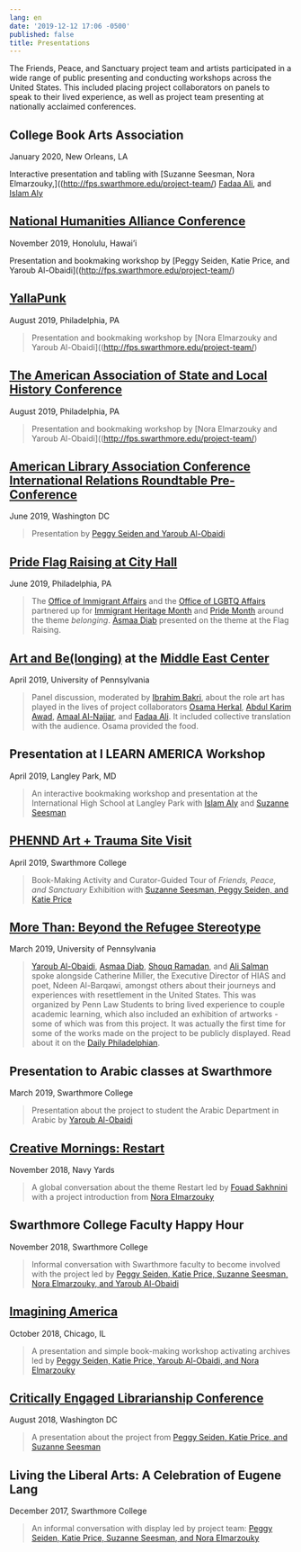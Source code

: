 ```yaml
---
lang: en
date: '2019-12-12 17:06 -0500'
published: false
title: Presentations
---
```

The Friends, Peace, and Sanctuary project team and artists participated in a wide range of public presenting and conducting workshops across the United States. This included placing project collaborators on panels to speak to their lived experience, as well as project team presenting at nationally acclaimed conferences. 

## **College Book Arts Association**

January 2020, New Orleans, LA

Interactive presentation and tabling with [Suzanne Seesman, Nora Elmarzouky,]((http://fps.swarthmore.edu/project-team/) [Fadaa Ali](http://fps.swarthmore.edu/artist-fadaa-ali/), and [Islam Aly](http://fps.swarthmore.edu/artist-islam-aly/)


## **[National Humanities Alliance Conference](https://www.nhalliance.org/2019_national_humanities_conference)**

November 2019, Honolulu, Hawai’i

Presentation and bookmaking workshop by [Peggy Seiden, Katie Price, and Yaroub Al-Obaidi]((http://fps.swarthmore.edu/project-team/)


## **[YallaPunk](https://yallapunk.com/)**

August 2019, Philadelphia, PA

> Presentation and bookmaking workshop by [Nora Elmarzouky and Yaroub Al-Obaidi]((http://fps.swarthmore.edu/project-team/)


## **[The American Association of State and Local History Conference](https://aaslh.org/2019annualmeeting/)**

August 2019, Philadelphia, PA

> Presentation and bookmaking workshop by [Nora Elmarzouky and Yaroub Al-Obaidi]((http://fps.swarthmore.edu/project-team/)


## **[American Library Association Conference International Relations Roundtable Pre-Conference](https://2019.alaannual.org/registration/ticketed-events#ALA)**

June 2019, Washington DC

> Presentation by [Peggy Seiden and Yaroub Al-Obaidi](http://fps.swarthmore.edu/project-team/)


## **[Pride Flag Raising at City Hall](https://www.phila.gov/2019-05-24-check-out-these-events-during-lgbtq-pride-month-in-philly/)**

June 2019, Philadelphia, PA

> The [Office of Immigrant Affairs](https://www.phila.gov/departments/office-of-immigrant-affairs/) and the [Office of LGBTQ Affairs](https://www.phila.gov/departments/office-of-lgbt-affairs/) partnered up for [Immigrant Heritage Month](https://www.phila.gov/spotlight/immigrant-heritage-month/) and [Pride Month](https://www.phila.gov/2019-05-24-check-out-these-events-during-lgbtq-pride-month-in-philly/) around the theme _belonging_. [Asmaa Diab](http://fps.swarthmore.edu/artist-asmaa-diab/) presented on the theme at the Flag Raising.


## **[Art and Be(longing)](https://www.sas.upenn.edu/mec/events/2019/april/art-and-belonging) at the [Middle East Center](https://www.sas.upenn.edu/mec/)**

April 2019, University of Pennsylvania

> Panel discussion, moderated by [Ibrahim Bakri](https://www.sas.upenn.edu/mec/about/staff), about the role art has played in the lives of project collaborators [Osama Herkal](http://fps.swarthmore.edu/artist-osama-herkal/), [Abdul Karim Awad](http://fps.swarthmore.edu/artist-abdul-karim-awad/), [Amaal Al-Najjar](http://fps.swarthmore.edu/artist-amaal-alnajjar/), and [Fadaa Ali](http://fps.swarthmore.edu/artist-fadaa-ali/). It included collective translation with the audience. Osama provided the food.


## **Presentation at I LEARN AMERICA Workshop**

April 2019, Langley Park, MD

> An interactive bookmaking workshop and presentation at the International High School at Langley Park with [Islam Aly](http://fps.swarthmore.edu/artist-islam-aly/) and [Suzanne Seesman](http://fps.swarthmore.edu/project-team/)


## **[PHENND Art + Trauma Site Visit](https://docs.google.com/document/d/1kxgf7kHP20E6x9R_iXMrHNZlwbgJVBeNPGtqdXf67YQ/edit)**

April 2019, Swarthmore College

> Book-Making Activity and Curator-Guided Tour of _Friends, Peace, and Sanctuary_ Exhibition  with [Suzanne Seesman, Peggy Seiden, and Katie Price](http://fps.swarthmore.edu/project-team/)


## **[More Than: Beyond the Refugee Stereotype](https://www.facebook.com/events/the-goat-penn-law-haaga-lounge/more-than-beyond-the-refugee-stereotype/608307969597427/)**

March 2019, University of Pennsylvania 

> [Yaroub Al-Obaidi](http://fps.swarthmore.edu/project-team/), [Asmaa Diab](http://fps.swarthmore.edu/artist-asmaa-diab/), [Shouq Ramadan](http://fps.swarthmore.edu/artist-fouad-sakhnini/), and [Ali Salman](http://fps.swarthmore.edu/artist-ali-salman/) spoke alongside Catherine Miller, the Executive Director of HIAS and poet, Ndeen Al-Barqawi, amongst others about their journeys and experiences with resettlement in the United States. This was organized by Penn Law Students to bring lived experience to couple academic learning, which also included an exhibition of artworks - some of which was from this project. It was actually the first time for some of the works made on the project to be publicly displayed. Read about it on the [Daily Philadelphian](https://www.thedp.com/article/2019/03/refugee-stereotype-penn-law-art-exhibit-upenn).


## **Presentation to Arabic classes at Swarthmore**

March 2019, Swarthmore College

> Presentation about the project to student the Arabic Department in Arabic by [Yaroub Al-Obaidi](http://fps.swarthmore.edu/project-team/)

## **[Creative Mornings: Restart](https://creativemornings.com/themes/restart)**

November 2018, Navy Yards

> A global conversation about the theme Restart led by [Fouad Sakhnini](http://fps.swarthmore.edu/artist-fouad-sakhnini/) with a project introduction from [Nora Elmarzouky](http://fps.swarthmore.edu/project-team/)

## **Swarthmore College Faculty Happy Hour**

November 2018, Swarthmore College

> Informal conversation with Swarthmore faculty to become involved with the project led by [Peggy Seiden, Katie Price, Suzanne Seesman, Nora Elmarzouky, and Yaroub Al-Obaidi](http://fps.swarthmore.edu/project-team/)


## **[Imagining America](https://imaginingamerica.org/)**

October 2018, Chicago, IL

> A presentation and simple book-making workshop activating archives led by [Peggy Seiden, Katie Price, Yaroub Al-Obaidi, and Nora Elmarzouky](http://fps.swarthmore.edu/project-team/)


## **[Critically Engaged Librarianship Conference](https://imaginingamerica.org/2018/01/25/imagining-america-2018-national-conference/)**

August 2018, Washington DC

> A presentation about the project from [Peggy Seiden, Katie Price, and Suzanne Seesman](http://fps.swarthmore.edu/project-team/)


## **Living the Liberal Arts: A Celebration of Eugene Lang**

December 2017, Swarthmore College

> An informal conversation with display led by project team: [Peggy Seiden, Katie Price, Suzanne Seesman, and Nora Elmarzouky](http://fps.swarthmore.edu/project-team/)
